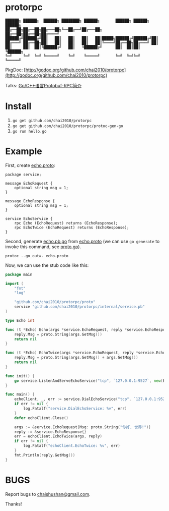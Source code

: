 protorpc
========

```
██████╗ ██████╗  ██████╗ ████████╗ ██████╗       ██████╗ ██████╗  ██████╗
██╔══██╗██╔══██╗██╔═══██╗╚══██╔══╝██╔═══██╗      ██╔══██╗██╔══██╗██╔════╝
██████╔╝██████╔╝██║   ██║   ██║   ██║   ██║█████╗██████╔╝██████╔╝██║     
██╔═══╝ ██╔══██╗██║   ██║   ██║   ██║   ██║╚════╝██╔══██╗██╔═══╝ ██║     
██║     ██║  ██║╚██████╔╝   ██║   ╚██████╔╝      ██║  ██║██║     ╚██████╗
╚═╝     ╚═╝  ╚═╝ ╚═════╝    ╚═╝    ╚═════╝       ╚═╝  ╚═╝╚═╝      ╚═════╝
```

PkgDoc: [http://godoc.org/github.com/chai2010/protorpc](http://godoc.org/github.com/chai2010/protorpc)

Talks: [Go/C++语言Protobuf-RPC简介](http://go-talks.appspot.com/github.com/chai2010/talks/chai2010-protorpc-intro.slide)

Install
=======

1. `go get github.com/chai2010/protorpc`
2. `go get github.com/chai2010/protorpc/protoc-gen-go`
3. `go run hello.go`

Example
=======

First, create [echo.proto](https://github.com/chai2010/protorpc/blob/master/internal/service.pb/echo.proto):

```Proto
package service;

message EchoRequest {
	optional string msg = 1;
}

message EchoResponse {
	optional string msg = 1;
}

service EchoService {
	rpc Echo (EchoRequest) returns (EchoResponse);
	rpc EchoTwice (EchoRequest) returns (EchoResponse);
}
```

Second, generate [echo.pb.go](https://github.com/chai2010/protorpc/blob/master/internal/service.pb/echo.pb.go)
from [echo.proto](https://github.com/chai2010/protorpc/blob/master/internal/service.pb/echo.proto) (we can use `go generate` to invoke this command, see [proto.go](https://github.com/chai2010/protorpc/blob/master/internal/service.pb/proto.go)).

	protoc --go_out=. echo.proto


Now, we can use the stub code like this: 

```Go
package main

import (
	"fmt"
	"log"

	"github.com/chai2010/protorpc/proto"
	service "github.com/chai2010/protorpc/internal/service.pb"
)

type Echo int

func (t *Echo) Echo(args *service.EchoRequest, reply *service.EchoResponse) error {
	reply.Msg = proto.String(args.GetMsg())
	return nil
}

func (t *Echo) EchoTwice(args *service.EchoRequest, reply *service.EchoResponse) error {
	reply.Msg = proto.String(args.GetMsg() + args.GetMsg())
	return nil
}

func init() {
	go service.ListenAndServeEchoService("tcp", `127.0.0.1:9527`, new(Echo))
}

func main() {
	echoClient, _, err := service.DialEchoService("tcp", `127.0.0.1:9527`)
	if err != nil {
		log.Fatalf("service.DialEchoService: %v", err)
	}
	defer echoClient.Close()

	args := &service.EchoRequest{Msg: proto.String("你好, 世界!")}
	reply := &service.EchoResponse{}
	err = echoClient.EchoTwice(args, reply)
	if err != nil {
		log.Fatalf("echoClient.EchoTwice: %v", err)
	}
	fmt.Println(reply.GetMsg())
}
```

BUGS
====

Report bugs to <chaishushan@gmail.com>.

Thanks!
